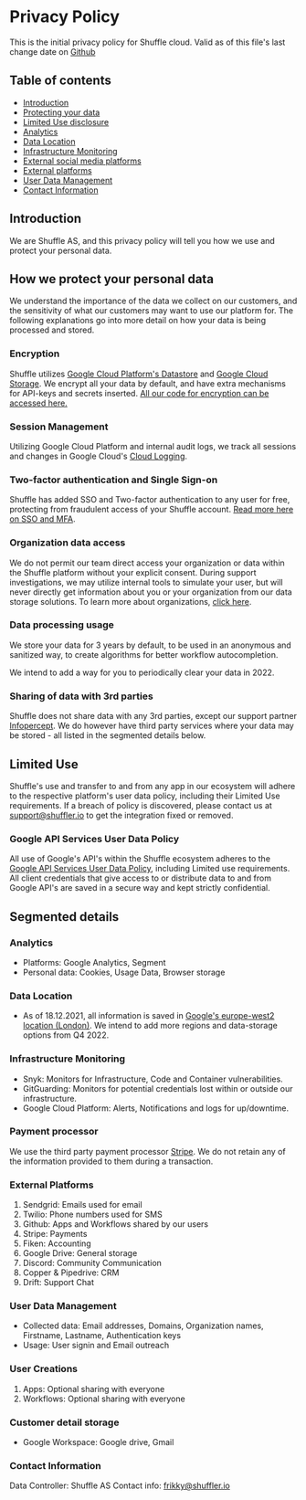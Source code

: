 # Privacy Policy
This is the initial privacy policy for Shuffle cloud. Valid as of this file's last change date on [Github](https://github.com/frikky/shuffle-docs/blob/master/docs/privacy_policy.md)

## Table of contents
* [Introduction](#introduction)
* [Protecting your data](#how_we_protect_your_personal_data)
* [Limited Use disclosure](#limited_use)
* [Analytics](#analytics)
* [Data Location](#data_location)
* [Infrastructure Monitoring](#infrastructure_monitoring)
* [External social media platforms](#external_social_media_platforms)
* [External platforms](#external_platforms)
* [User Data Management](#user_data_management)
* [Contact Information](#contact_information)

## Introduction
We are Shuffle AS, and this privacy policy will tell you how we use and protect your personal data.

## How we protect your personal data
We understand the importance of the data we collect on our customers, and the sensitivity of what our customers may want to use our platform for. The following explanations go into more detail on how your data is being processed and stored.  

### Encryption
Shuffle utilizes [Google Cloud Platform's Datastore](https://cloud.google.com/datastore/docs/concepts/encryption-at-rest) and [Google Cloud Storage](https://cloud.google.com/storage). We encrypt all your data by default, and have extra mechanisms for API-keys and secrets inserted. [All our code for encryption can be accessed here.](https://github.com/Shuffle/shuffle-shared)

### Session Management
Utilizing Google Cloud Platform and internal audit logs, we track all sessions and changes in Google Cloud's [Cloud Logging](https://cloud.google.com/logging). 

### Two-factor authentication and Single Sign-on
Shuffle has added SSO and Two-factor authentication to any user for free, protecting from fraudulent access of your Shuffle account. [Read more here on SSO and MFA](https://shuffler.io/docs/extensions#single_signon_sso).

### Organization data access
We do not permit our team direct access your organization or data within the Shuffle platform without your explicit consent. During support investigations, we may utilize internal tools to simulate your user, but will never directly get information about you or your organization from our data storage solutions. To learn more about organizations, [click here](https://shuffler.io/docs/organizations). 

### Data processing usage 
We store your data for 3 years by default, to be used in an anonymous and sanitized way, to create algorithms for better workflow autocompletion.

We intend to add a way for you to periodically clear your data in 2022.

### Sharing of data with 3rd parties
Shuffle does not share data with any 3rd parties, except our support partner [Infopercept](https://infopercept.com/). We do however have third party services where your data may be stored - all listed in the segmented details below.

## Limited Use 
Shuffle's use and transfer to and from any app in our ecosystem will adhere to the respective platform's user data policy, including their Limited Use requirements. If a breach of policy is discovered, please contact us at [support@shuffler.io](mailto:support@shuffler.io) to get the integration fixed or removed.

### Google API Services User Data Policy
All use of Google's API's within the Shuffle ecosystem adheres to the [Google API Services User Data Policy](https://developers.google.com/terms/api-services-user-data-policy#additional_requirements_for_specific_api_scopes), including Limited use requirements. All client credentials that give access to or distribute data to and from Google API's are saved in a secure way and kept strictly confidential.  

## Segmented details 
### Analytics
* Platforms: Google Analytics, Segment
* Personal data: Cookies, Usage Data, Browser storage

### Data Location
* As of 18.12.2021, all information is saved in [Google's europe-west2 location (London)](https://cloud.google.com/compute/docs/regions-zones). We intend to add more regions and data-storage options from Q4 2022.

### Infrastructure Monitoring
* Snyk: Monitors for Infrastructure, Code and Container vulnerabilities.
* GitGuarding: Monitors for potential credentials lost within or outside our infrastructure.
* Google Cloud Platform: Alerts, Notifications and logs for up/downtime. 

### Payment processor
We use the third party payment processor [Stripe](https://stripe.com/us/privacy). We do not retain any of the information provided to them during a transaction.

### External Platforms 
1. Sendgrid: Emails used for email 
2. Twilio: Phone numbers used for SMS
3. Github: Apps and Workflows shared by our users
4. Stripe: Payments
5. Fiken: Accounting 
6. Google Drive: General storage
7. Discord: Community Communication
8. Copper & Pipedrive: CRM
9. Drift: Support Chat

### User Data Management
* Collected data: Email addresses, Domains, Organization names, Firstname, Lastname, Authentication keys
* Usage: User signin and Email outreach 

### User Creations 
1. Apps: Optional sharing with everyone
2. Workflows: Optional sharing with everyone

### Customer detail storage
* Google Workspace: Google drive, Gmail

### Contact Information
Data Controller: Shuffle AS
Contact info: [frikky@shuffler.io](mailto:frikky@shuffler.io)

